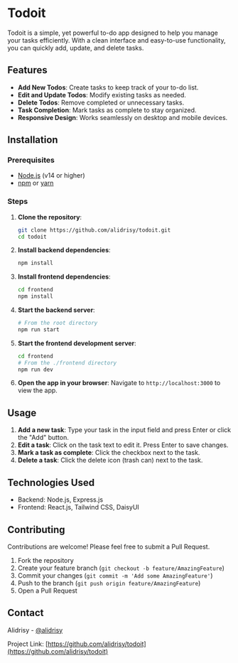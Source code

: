 # Todoit

Todoit is a simple, yet powerful to-do app designed to help you manage your tasks efficiently. With a clean interface and easy-to-use functionality, you can quickly add, update, and delete tasks.

## Features

- **Add New Todos**: Create tasks to keep track of your to-do list.
- **Edit and Update Todos**: Modify existing tasks as needed.
- **Delete Todos**: Remove completed or unnecessary tasks.
- **Task Completion**: Mark tasks as complete to stay organized.
- **Responsive Design**: Works seamlessly on desktop and mobile devices.

## Installation

### Prerequisites

- [Node.js](https://nodejs.org/) (v14 or higher)
- [npm](https://www.npmjs.com/) or [yarn](https://yarnpkg.com/)

### Steps

1. **Clone the repository**:

   ```bash
   git clone https://github.com/alidrisy/todoit.git
   cd todoit
   ```

2. **Install backend dependencies**:

   ```bash
   npm install
   ```

3. **Install frontend dependencies**:

   ```bash
   cd frontend
   npm install
   ```

4. **Start the backend server**:

   ```bash
   # From the root directory
   npm run start
   ```

5. **Start the frontend development server**:

   ```bash
   cd frontend
   # From the ./frontend directory
   npm run dev
   ```

6. **Open the app in your browser**:
   Navigate to `http://localhost:3000` to view the app.

## Usage

1. **Add a new task**: Type your task in the input field and press Enter or click the "Add" button.
2. **Edit a task**: Click on the task text to edit it. Press Enter to save changes.
3. **Mark a task as complete**: Click the checkbox next to the task.
4. **Delete a task**: Click the delete icon (trash can) next to the task.

## Technologies Used

- Backend: Node.js, Express.js
- Frontend: React.js, Tailwind CSS, DaisyUI

## Contributing

Contributions are welcome! Please feel free to submit a Pull Request.

1. Fork the repository
2. Create your feature branch (`git checkout -b feature/AmazingFeature`)
3. Commit your changes (`git commit -m 'Add some AmazingFeature'`)
4. Push to the branch (`git push origin feature/AmazingFeature`)
5. Open a Pull Request

## Contact

Alidrisy - [@alidrisy](https://github.com/alidrisy)

Project Link: [https://github.com/alidrisy/todoit](https://github.com/alidrisy/todoit)
